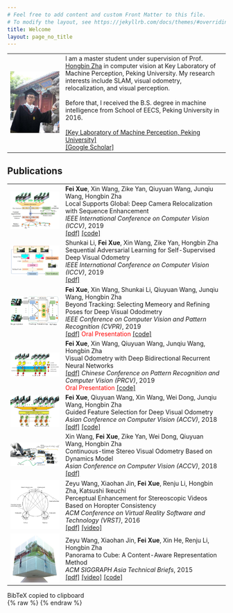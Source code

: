 ```yaml
---
# Feel free to add content and custom Front Matter to this file.
# To modify the layout, see https://jekyllrb.com/docs/themes/#overriding-theme-defaults
title: Welcome
layout: page_no_title
---
```

<table style="border:0px">
<tr style="border:0px">
	<td style="border:0px">
		<img src="assets/images/fei.jpg" width="600px"/>
	</td>
	<td style="border:0px">
	    I am a master student under supervision of Prof. <a href="http://www.cis.pku.edu.cn/vision/Visual&Robot/people/zha%20hongbin/zha%20hongbin.htm">Hongbin Zha</a> in computer vision at Key Laboratory of Machine Perception, Peking University. My research interests include SLAM, visual odometry, relocalization, and visual perception.<br><br>
		Before that, I received the B.S. degree in machine intelligence from School of EECS, Peking University in 2016.<br><br>
		<a href="http://www.klmp.pku.edu.cn/">[Key Laboratory of Machine Perception, Peking University]</a><br>
		<a href="https://scholar.google.ca/citations?user=G2sYDPkAAAAJ&hl=en">[Google Scholar]</a>
	</td>
</tr>
</table>


## Publications
<table style="border:0px">

<tr style="border:0px">
	<td style="border:0px">
		<img src="assets/images/local.JPG" width="200px"/>
	</td>
	<td style="border:0px">
		<b>Fei Xue</b>, Xin Wang, Zike Yan, Qiuyuan Wang, Junqiu Wang, Hongbin Zha<br>
		Local Supports Global: Deep Camera Relocalization with Sequence Enhancement<br>
		<i>IEEE International Conference on Computer Vision (ICCV)</i>, 2019<br>
		<a href="https://arxiv.org/pdf/1908.04391.pdf">[pdf]</a>
		<a href="https://feixue94.github.io/">[code]</a>
	</td>
</tr>

<tr style="border:0px">
	<td style="border:0px">
		<img src="assets/images/sequential.JPG" width="200px"/>
	</td>
	<td style="border:0px">
		Shunkai Li, <b>Fei Xue</b>, Xin Wang, Zike Yan, Hongbin Zha<br>
		Sequential Adversarial Learning for Self-Supervised Deep Visual Odometry<br>
		<i>IEEE International Conference on Computer Vision (ICCV)</i>, 2019<br>
		<a href="https://arxiv.org/pdf/1908.08704.pdf">[pdf]</a>
	</td>
</tr>

<tr style="border:0px">
	<td style="border:0px">
		<img src="assets/images/beyondtracking.jpg" width="200px"/>
	</td>
	<td style="border:0px">
		<b>Fei Xue</b>, Xin Wang, Shunkai Li, Qiuyuan Wang, Junqiu Wang, Hongbin Zha<br>
		Beyond Tracking: Selecting Memeory and Refining Poses for Deep Visual Ododmetry<br>
		<i>IEEE Conference on Computer Vision and Pattern Recognition (CVPR)</i>, 2019<br>
		<a href="https://arxiv.org/pdf/1904.01892.pdf">[pdf]</a>
		<span style="color:red">Oral Presentation</span>
		<a href="https://feixue94.github.io/">[code]</a>
	</td>
</tr>

<tr style="border:0px">
	<td style="border:0px">
		<img src="assets/images/brnnvo.JPG" width="200px"/>
	</td>
	<td style="border:0px">
		<b>Fei Xue</b>, Xin Wang, Qiuyuan Wang, Junqiu Wang, Hongbin Zha<br>
		Visual Odometry with Deep Bidirectional Recurrent Neural Networks<br>
		<a href="https://link.springer.com/chapter/10.1007/978-3-030-31726-3_20">[pdf]</a>
		<i>Chinese Conference on Pattern Recognition and Computer Vision (PRCV)</i>, 2019<br>
		<span style="color:red">Oral Presentation</span>
		<a href="https://feixue94.github.io/">[code]</a>
	</td>
</tr>

<tr style="border:0px">
	<td style="border:0px">
		<img src="assets/images/guidedfeature.JPG" width="200px"/>
	</td>
	<td style="border:0px">
		<b>Fei Xue</b>, Qiuyuan Wang, Xin Wang, Wei Dong, Junqiu Wang, Hongbin Zha<br>
		Guided Feature Selection for Deep Visual Odometry<br>
		<i>Asian Conference on Computer Vision (ACCV)</i>, 2018<br>
		<a href="https://arxiv.org/pdf/1811.09935.pdf">[pdf]</a>
		<a href="https://feixue94.github.io/">[code]</a>
	</td>
</tr>
<tr style="border:0px">
	<td style="border:0px">
		<img src="assets/images/continuoustime.jpg" width="200px"/>
	</td>
	<td style="border:0px">
		Xin Wang, <b>Fei Xue</b>, Zike Yan, Wei Dong, Qiuyuan Wang, Hongbin Zha<br>
		Continuous-time Stereo Visual Odometry Based on Dynamics Model<br>
		<i>Asian Conference on Computer Vision (ACCV)</i>, 2018<br>
		<a href="https://www.researchgate.net/publication/332103736_Continuous-time_Stereo_Visual_Odometry_Based_on_Dynamics_Model">[pdf]</a>
	</td>
</tr>
<tr style="border:0px">
	<td style="border:0px">
		<img src="assets/images/horopter.jpg" width="200px"/>
	</td>
	<td style="border:0px">
		Zeyu Wang, Xiaohan Jin, <b>Fei Xue</b>, Renju Li, Hongbin Zha, Katsushi Ikeuchi<br>
		Perceptual Enhancement for Stereoscopic Videos Based on Horopter Consistency<br>
		<i>ACM Conference on Virtual Reality Software and Technology (VRST)</i>, 2016<br>
		<a href="https://www.researchgate.net/publication/308794549_Perceptual_Enhancement_for_Stereoscopic_Videos_Based_on_Horopter_Consistency">[pdf]</a>
		<a href="https://youtu.be/EMN9zlDqXlM">[video]</a>
	</td>
</tr>
<tr style="border:0px">
	<td style="border:0px">
		<img src="assets/images/panorama.jpg" width="200px"/>
	</td>
	<td style="border:0px">
		Zeyu Wang, Xiaohan Jin, <b>Fei Xue</b>, Xin He, Renju Li, Hongbin Zha<br>
		Panorama to Cube: A Content-Aware Representation Method<br>
		<i>ACM SIGGRAPH Asia Technical Briefs</i>, 2015<br>
		<a href="https://www.researchgate.net/publication/281589647_Panorama_to_Cube_A_Content-Aware_Representation_Method">[pdf]</a>
		<a href="https://youtu.be/wJy2ZAhunP0">[video]</a>
		<a href="https://github.com/zachzeyuwang/Panorama-to-Cube">[code]</a>
	</td>
</tr>
</table>
<div id="toast">BibTeX copied to clipboard</div>
{% raw %}
<script type="text/javascript">
function copyBibTeX(id) {
	var tempInput = document.createElement("textarea");
	tempInput.style = "position: absolute; left: -1000px; top: -1000px";
	switch (id) {
		case 8:
		tempInput.value = "@article{Wang:2019:AniCode,\nauthor = {Wang, Zeyu and Qiu, Shiyu and Chen, Qingyang and Trayan, Natallia and Ringlein, Alexander and Dorsey, Julie and Rushmeier, Holly},\ntitle = {{AniCode}: Authoring Coded Artifacts for Network-Free Personalized Animations},\njournal = {The Visual Computer},\nyear = {2019},\nmonth = {May},\nday = {09},\nissn = {1432-2315},\ndoi = {10.1007/s00371-019-01681-y},\nurl = {https://doi.org/10.1007/s00371-019-01681-y}\n}";
		break;
		case 7:
		tempInput.value = "@article{Wang:2018:CHER-Ob,\nauthor = {Wang, Zeyu and Shi, Weiqi and Akoglu, Kiraz and Kotoula, Eleni and Yang, Ying and Rushmeier, Holly},\ntitle = {{CHER-Ob}: A Tool for Shared Analysis and Video Dissemination},\njournal = {J. Comput. Cult. Herit.},\nissue_date = {November 2018},\nvolume = {11},\nnumber = {4},\nmonth = nov,\nyear = {2018},\nissn = {1556-4673},\npages = {18:1--18:22},\narticleno = {18},\nnumpages = {22},\nurl = {http://doi.acm.org/10.1145/3230673},\ndoi = {10.1145/3230673},\nacmid = {3230673},\npublisher = {ACM},\naddress = {New York, NY, USA},\nkeywords = {Cultural heritage, video generator}\n}";
		break;
		case 6:
		tempInput.value = "@inproceedings{Wang:2017:Video,\nbooktitle = {Eurographics Workshop on Graphics and Cultural Heritage},\neditor = {Tobias Schreck and Tim Weyrich and Robert Sablatnig and Benjamin Stular},\ntitle = {An Introductory Video Generator for Disseminating Cultural Heritage Projects},\nauthor = {Wang, Zeyu and Akoglu, Kiraz and Rushmeier, Holly},\nyear = {2017},\npublisher = {The Eurographics Association},\nissn = {2312-6124},\nisbn = {978-3-03868-037-6},\ndoi = {10.2312/gch.20171296}\n}";
		break;
		case 5:
		tempInput.value = "@inproceedings{Shi:2017:Material,\nbooktitle = {Eurographics Symposium on Rendering - Experimental Ideas & Implementations},\neditor = {Matthias Zwicker and Pedro Sander},\ntitle = {{Material Design in Augmented Reality with In-Situ Visual Feedback}},\nauthor = {Shi, Weiqi and Wang, Zeyu and Sezgin, Metin and Dorsey, Julie and Rushmeier, Holly},\nyear = {2017},\npublisher = {The Eurographics Association},\nissn = {1727-3463},\nisbn = {978-3-03868-045-1},\ndoi = {10.2312/sre.20171198}\n}";
		break;
		case 4:
		tempInput.value = "@inproceedings{Wang:2016:Longmen,\nauthor = {Wang, Zeyu and Jin, Xiaohan and Shao, Dian and Li, Renju and Zha, Hongbin and Ikeuchi, Katsushi},\neditor = {Chen, Chu-Song and Lu, Jiwen and Ma, Kai-Kuang},\ntitle = {{Digital Longmen Project: A Free Walking VR System with Image-Based Restoration}},\nbooktitle = {Computer Vision -- ACCV 2016 Workshops},\nyear = {2017},\npublisher = {Springer International Publishing},\naddress = {Cham},\npages = {191--206},\nisbn = {978-3-319-54427-4}\n}";
		break;
		case 3:
		tempInput.value = "@inproceedings{Wang:2016:Horopter,\nauthor = {Wang, Zeyu and Jin, Xiaohan and Xue, Fei and Li, Renju and Zha, Hongbin and Ikeuchi, Katsushi},\ntitle = {{Perceptual Enhancement for Stereoscopic Videos Based on Horopter Consistency}},\nbooktitle = {Proceedings of the 22nd ACM Conference on Virtual Reality Software and Technology},\nseries = {VRST '16},\nyear = {2016},\nisbn = {978-1-4503-4491-3},\nlocation = {Munich, Germany},\npages = {15--18},\nnumpages = {4},\nurl = {http://doi.acm.org/10.1145/2993369.2993393},\ndoi = {10.1145/2993369.2993393},\nacmid = {2993393},\npublisher = {ACM},\naddress = {New York, NY, USA},\nkeywords = {horopter consistency, image warping, perceptual enhancement, stereoscopic videos, virtual rig modification}\n}";
		break;
		case 2:
		tempInput.value = "@inproceedings{Wang:2015:Robotics,\nauthor = {Wang, Zeyu and Min, James K. and Xiong, Guanglei},\nbooktitle = {2015 IEEE International Conference on Robotics and Biomimetics (ROBIO)},\ntitle = {{Robotics-Driven Printing of Curved 3D Structures for Manufacturing Cardiac Therapeutic Devices}},\nyear = {2015},\npages = {2318-2323},\ndoi = {10.1109/ROBIO.2015.7419120},\nmonth = {Dec}\n}";
		break;
		case 1:
		tempInput.value = "@inproceedings{Wang:2015:Panorama,\nauthor = {Wang, Zeyu and Jin, Xiaohan and Xue, Fei and He, Xin and Li, Renju and Zha, Hongbin},\ntitle = {{Panorama to Cube: A Content-Aware Representation Method}},\nbooktitle = {SIGGRAPH Asia 2015 Technical Briefs},\nseries = {SA '15},\nyear = {2015},\nisbn = {978-1-4503-3930-8},\nlocation = {Kobe, Japan},\npages = {6:1--6:4},\narticleno = {6},\nnumpages = {4},\nurl = {http://doi.acm.org/10.1145/2820903.2820911},\ndoi = {10.1145/2820903.2820911},\nacmid = {2820911},\npublisher = {ACM},\naddress = {New York, NY, USA},\nkeywords = {energy estimation, image unwrapping, panorama, seam carving, vanishing point}\n}";
		break;
		default:
		tempInput.value = "";
	}
	document.body.appendChild(tempInput);
	tempInput.select();
	document.execCommand("copy");
	document.body.removeChild(tempInput);
	var x = document.getElementById("toast");
	x.className = "show";
	setTimeout(function(){ x.className = x.className.replace("show", ""); }, 3000);
}
</script>
{% endraw %}